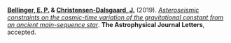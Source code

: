 **[Bellinger, E. P.](https://earlbellinger.com) & [Christensen-Dalsgaard, J.](http://phys.au.dk/~jcd/)** (2019). [*Asteroseismic constraints on the cosmic-time variation of the gravitational constant from an ancient main-sequence star*](https://arxiv.org/abs/1909.06378). **The Astrophysical Journal Letters**, accepted.

